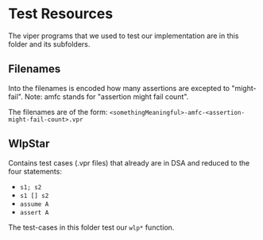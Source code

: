 Test Resources
==============

The viper programs that we used to test our implementation are in this folder and its subfolders.

Filenames
---------

Into the filenames is encoded how many assertions are excepted to "might-fail".
Note: amfc stands for "assertion might fail count".

The filenames are of the form:
```<somethingMeaningful>-amfc-<assertion-might-fail-count>.vpr```

WlpStar
-------

Contains test cases (.vpr files) that already are in DSA and reduced to the four statements:
* ```s1; s2```
* ```s1 [] s2```
* ```assume A```
* ```assert A```

The test-cases in this folder test our ```wlp*``` function.



